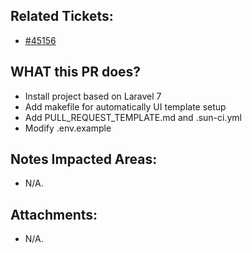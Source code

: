 <!--
  PLEASE DON'T DELETE THIS TEMPLATE UNTIL YOU HAVE READ THE FIRST SECTION.
-->

## Related Tickets:
- [#45156](https://edu-redmine.sun-asterisk.vn/issues/45156)

## WHAT this PR does?
- Install project based on Laravel 7
- Add makefile for automatically UI template setup
- Add PULL_REQUEST_TEMPLATE.md and .sun-ci.yml
- Modify .env.example

## Notes Impacted Areas:
- N/A.

## Attachments:
- N/A.
